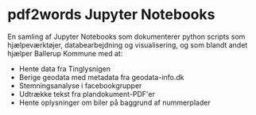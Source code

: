 # pdf2words Jupyter Notebooks

En samling af Jupyter Notebooks som dokumenterer python scripts som hjælpeværktøjer, databearbejdning og visualisering, og som blandt andet hjælper Ballerup Kommune med at:
* Hente data fra Tinglysnigen
* Berige geodata med metadata fra geodata-info.dk
* Stemningsanalyse i facebookgrupper
* Udtrække tekst fra plandokument-PDF'er
* Hente oplysninger om biler på baggrund af nummerplader
